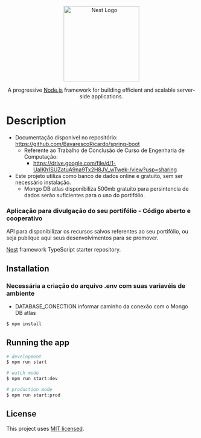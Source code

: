 <p align="center">
  <a href="http://nestjs.com/" target="blank"><img src="https://nestjs.com/img/logo-small.svg" width="200" alt="Nest Logo" /></a>
</p>

[circleci-image]: https://img.shields.io/circleci/build/github/nestjs/nest/master?token=abc123def456
[circleci-url]: https://circleci.com/gh/nestjs/nest

  <p align="center">A progressive <a href="http://nodejs.org" target="_blank">Node.js</a> framework for building efficient and scalable server-side applications.</p>
    <p align="center">

# Description
* Documentação disponivel no repositório: https://github.com/BavarescoRicardo/spring-boot
  * Referente ao Trabalho de Conclusão de Curso de Engenharia de Computação:
    * https://drive.google.com/file/d/1-UaIKh1SUZatuA9na9Tx2H8JV_wTwek-/view?usp=sharing
* Este projeto utiliza como banco de dados online e gratuito, sem ser necessário instalação.
  *  Mongo DB atlas disponibiliza 500mb gratuito para persintencia de dados serão suficientes para o uso do portifólio.

### Aplicação para divulgação do seu portifólio - Código aberto e cooperativo
API para disponibilizar os recursos salvos referentes ao seu portifólio, ou seja publique aqui seus desenvolvimentos para se promover.

[Nest](https://github.com/nestjs/nest) framework TypeScript starter repository.

## Installation

### Necessária a criação do arquivo .env com suas variavéis de ambiente 
  * DATABASE_CONECTION informar caminho da conexão com o Mongo DB atlas
```bash
$ npm install
```

## Running the app

```bash
# development
$ npm run start

# watch mode
$ npm run start:dev

# production mode
$ npm run start:prod
```



## License

This project uses [MIT licensed](LICENSE).
